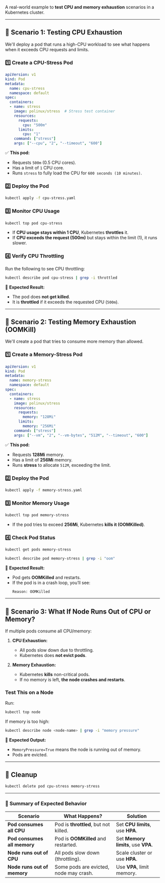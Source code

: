 A real-world example to **test CPU and memory exhaustion** scenarios in a Kubernetes cluster.

---

## **🔹 Scenario 1: Testing CPU Exhaustion**
We'll deploy a pod that runs a high-CPU workload to see what happens when it exceeds CPU requests and limits.

### **1️⃣ Create a CPU-Stress Pod**
```yaml
apiVersion: v1
kind: Pod
metadata:
  name: cpu-stress
  namespace: default
spec:
  containers:
  - name: stress
    image: polinux/stress  # Stress test container
    resources:
      requests:
        cpu: "500m"
      limits:
        cpu: "1"
    command: ["stress"]
    args: ["--cpu", "2", "--timeout", "600"]
```
✅ **This pod:**
- Requests `500m` (0.5 CPU cores).
- Has a limit of `1` CPU core.
- Runs `stress` to fully load the CPU for `600 seconds (10 minutes)`.

### **2️⃣ Deploy the Pod**
```bash
kubectl apply -f cpu-stress.yaml
```

### **3️⃣ Monitor CPU Usage**
```bash
kubectl top pod cpu-stress
```
- If **CPU usage stays within 1 CPU**, Kubernetes **throttles** it.
- If **CPU exceeds the request (500m)** but stays within the limit (1), it runs slower.

### **4️⃣ Verify CPU Throttling**
Run the following to see CPU throttling:
```bash
kubectl describe pod cpu-stress | grep -i throttled
```

📌 **Expected Result:**
- The pod does **not get killed**.
- It is **throttled** if it exceeds the requested CPU (`500m`).

---

## **🔹 Scenario 2: Testing Memory Exhaustion (OOMKill)**
We'll create a pod that tries to consume more memory than allowed.

### **1️⃣ Create a Memory-Stress Pod**
```yaml
apiVersion: v1
kind: Pod
metadata:
  name: memory-stress
  namespace: default
spec:
  containers:
  - name: stress
    image: polinux/stress
    resources:
      requests:
        memory: "128Mi"
      limits:
        memory: "256Mi"
    command: ["stress"]
    args: ["--vm", "2", "--vm-bytes", "512M", "--timeout", "600"]
```
✅ **This pod:**
- Requests **128Mi** memory.
- Has a limit of **256Mi** memory.
- Runs **stress** to allocate `512M`, exceeding the limit.

### **2️⃣ Deploy the Pod**
```bash
kubectl apply -f memory-stress.yaml
```

### **3️⃣ Monitor Memory Usage**
```bash
kubectl top pod memory-stress
```
- If the pod tries to exceed **256Mi**, Kubernetes **kills it (OOMKilled)**.

### **4️⃣ Check Pod Status**
```bash
kubectl get pods memory-stress
```
```bash
kubectl describe pod memory-stress | grep -i "oom"
```
📌 **Expected Result:**
- Pod gets **OOMKilled** and restarts.
- If the pod is in a crash loop, you’ll see:  
  ```
  Reason: OOMKilled
  ```

---

## **🔹 Scenario 3: What If Node Runs Out of CPU or Memory?**
If multiple pods consume all CPU/memory:
1. **CPU Exhaustion:**  
   - All pods slow down due to throttling.
   - Kubernetes does **not evict pods**.
   
2. **Memory Exhaustion:**  
   - Kubernetes **kills** non-critical pods.
   - If no memory is left, **the node crashes and restarts**.

### **Test This on a Node**
Run:
```bash
kubectl top node
```
If memory is too high:
```bash
kubectl describe node <node-name> | grep -i "memory pressure"
```
📌 **Expected Output:**
- `MemoryPressure=True` means the node is running out of memory.
- Pods are evicted.

---

## **🔹 Cleanup**
```bash
kubectl delete pod cpu-stress memory-stress
```

---

### **🔹 Summary of Expected Behavior**
| Scenario | What Happens? | Solution |
|----------|--------------|----------|
| **Pod consumes all CPU** | Pod is **throttled**, but not killed. | Set **CPU limits**, use **HPA**. |
| **Pod consumes all memory** | Pod is **OOMKilled** and restarted. | Set **Memory limits**, use **VPA**. |
| **Node runs out of CPU** | All pods slow down (throttling). | Scale cluster or use **HPA**. |
| **Node runs out of memory** | Some pods are evicted, node may crash. | Use **VPA**, limit memory. |
